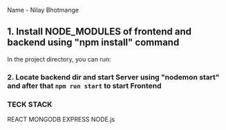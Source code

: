 Name - Nilay Bhotmange


## 1. Install NODE_MODULES of frontend and backend using "npm install" command

In the project directory, you can run:

### 2. Locate backend dir and start Server using "nodemon start" and after that `npm run start` to start Frontend


### TECK STACK

REACT
MONGODB
EXPRESS
NODE.js


